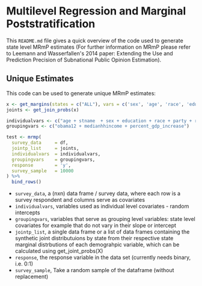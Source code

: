 # Multilevel Regression and Marginal Poststratification

This `README.md` file gives a quick overview of the code used to generate state level MRmP estimates (For further information on MRmP please refer to Leemann and Wasserfallen's 2014 paper: Extending the Use and Prediction Precision of Subnational Public Opinion Estimation).

## Unique Estimates
This code can be used to generate unique MRmP estimates: 
``` r 
x <- get_margins(states = c("ALL"), vars = c('sex', 'age', 'race', 'education', 'religion', 'party')) 
joints <- get_join_probs(x)

individualvars <- c("age + stname  + sex + education + race + party + religion")
groupingvars <- c("obama12 + medianhhincome + percent_gdp_increase")

test <- mrmp(
  survey_data     = df,
  jointp_list     = joints,
  individualvars  = individualvars,
  groupingvars    = groupingvars,
  response        = 'y',
  survey_sample   = 10000
) %>% 
  bind_rows()
```

  - `survey_data`, a (nxn) data frame / survey data, where each row is a survey respondent and columns serve as covariates
  - `individualvars`, variables used as individual level covariates - random intercepts
  - `groupingvars`, variables that serve as grouping level variables: state level covariates for example that do not vary in their slope or intercept 
  - `jointp_list`, a single data frame or a list of data frames containing the synthetic joint distributuions by state from their respective state marginal distrbutions of each demograhpic variable, which can be calculated using get_joint_probs(X)
  - `response`, the response variable in the data set (currently needs binary, i.e. 0:1)
  - `survey_sample`, Take a random sample of the dataframe (without replacement) 


